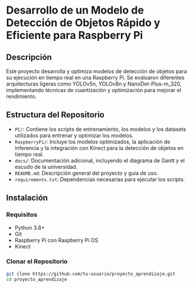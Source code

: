 # Desarrollo de un Modelo de Detección de Objetos Rápido y Eficiente para Raspberry Pi

## Descripción
Este proyecto desarrolla y optimiza modelos de detección de objetos para su ejecución en tiempo real en una Raspberry Pi. Se evaluaron diferentes arquitecturas ligeras como YOLOv5n, YOLOv8n y NanoDet-Plus-m_320, implementando técnicas de cuantización y optimización para mejorar el rendimiento.

## Estructura del Repositorio

- `PC/`: Contiene los scripts de entrenamiento, los modelos y los datasets utilizados para entrenar y optimizar los modelos.
- `RaspberryPi/`: Incluye los modelos optimizados, la aplicación de inferencia y la integración con Kinect para la detección de objetos en tiempo real.
- `docs/`: Documentación adicional, incluyendo el diagrama de Gantt y el escudo de la universidad.
- `README.md`: Descripción general del proyecto y guía de uso.
- `requirements.txt`: Dependencias necesarias para ejecutar los scripts.

## Instalación

### Requisitos
- Python 3.8+
- Git
- Raspberry Pi con Raspberry Pi OS
- Kinect

### Clonar el Repositorio
```bash
git clone https://github.com/tu-usuario/proyecto_aprendizaje.git
cd proyecto_aprendizaje
